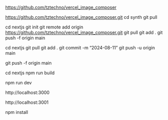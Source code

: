 https://github.com/tztechno/vercel_image_composer

https://github.com/tztechno/vercel_image_composer.git
cd synth
git pull


cd nextjs
git init
git remote add origin https://github.com/tztechno/vercel_image_composer.git
git pull 
git add .
git push -f origin main


cd nextjs
git pull
git add .
git commit -m “2024-08-11”
git push -u origin main

git push -f origin main

cd nextjs
npm run build

npm run dev

http://localhost:3000

http://localhost:3001

npm install